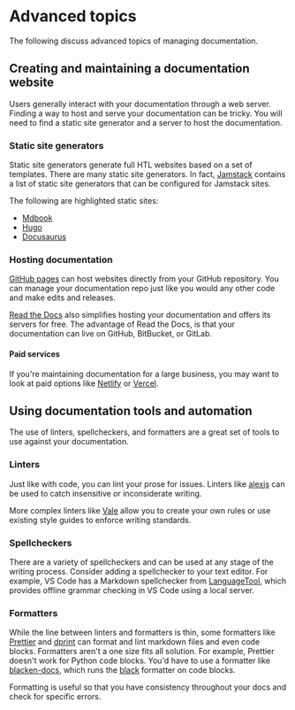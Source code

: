 # Advanced topics

The following discuss advanced topics of managing documentation.

## Creating and maintaining a documentation website

Users generally interact with your documentation through a web server. Finding a way to host and serve your documentation can be tricky.
You will need to find a static site generator and a server to host the documentation.

### Static site generators

Static site generators generate full HTL websites based on a set of templates. There are many static site generators. In fact, [Jamstack](https://jamstack.org/generators/) contains a list of static site generators that can be configured for Jamstack sites.

The following are highlighted static sites:

- [Mdbook](https://rust-lang.github.io/mdBook/index.html)
- [Hugo](https://gohugo.io)
- [Docusaurus](https://docusaurus.io)

### Hosting documentation

[GitHub pages](https://pages.github.com) can host websites directly from your GitHub repository. You can manage your documentation repo just like you would any other code and make edits and releases.

[Read the Docs](https://docs.readthedocs.io/en/stable/) also simplifies hosting your documentation and offers its servers for free. The advantage of Read the Docs, is that your documentation can live on GitHub, BitBucket, or GitLab.

#### Paid services

If you're maintaining documentation for a large business, you may want to look at paid options like [Netlify](https://www.netlify.com) or [Vercel](https://vercel.com/).

## Using documentation tools and automation

The use of linters, spellcheckers, and formatters are a great set of tools to use against your documentation.

### Linters

Just like with code, you can lint your prose for issues.
Linters like [alexjs](https://alexjs.com) can be used to catch insensitive or inconsiderate writing.

More complex linters like [Vale](https://vale.sh) allow you to create your own rules or use existing style guides to enforce writing standards.

### Spellcheckers

There are a variety of spellcheckers and can be used at any stage of the writing process.
Consider adding a spellchecker to your text editor. For example, VS Code has a Markdown spellchecker from [LanguageTool,](https://marketplace.visualstudio.com/items?itemName=adamvoss.vscode-languagetool) which provides offline grammar checking in VS Code using a local server.

### Formatters

While the line between linters and formatters is thin, some formatters like [Prettier](https://prettier.io) and [dprint](https://dprint.dev) can format and lint markdown files and even code blocks. Formatters aren't a one size fits all solution. For example, Prettier doesn't work for Python code blocks. You'd have to use a formatter like [blacken-docs](https://github.com/adamchainz/blacken-docs), which runs the [black](https://black.readthedocs.io/en/stable/) formatter on code blocks.

Formatting is useful so that you have consistency throughout your docs and check for specific errors.
